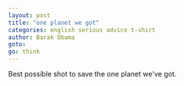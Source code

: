 ```yaml
---
layout: post
title: "one planet we got"
categories: english serious advice t-shirt
author: Barak Obama
goto:
go: think
---
```


Best possible shot to save the one planet we've got.
